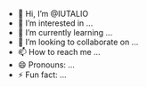 - 👋 Hi, I’m @IUTALIO
- 👀 I’m interested in ...
- 🌱 I’m currently learning ...
- 💞️ I’m looking to collaborate on ...
- 📫 How to reach me ...
- 😄 Pronouns: ...
- ⚡ Fun fact: ...

<!---
IUTALIO/IUTALIO is a ✨ special ✨ repository because its `README.md` (this file) appears on your GitHub profile.
You can click the Preview link to take a look at your changes.
--->
